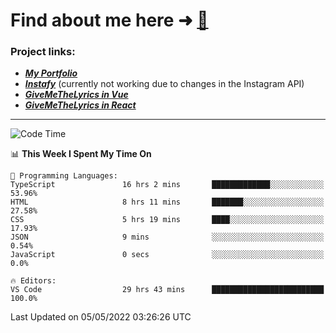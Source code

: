 # Find about me here ➜ [🧑](https://pauabella.dev)

### Project links:
- ***[My Portfolio](https://pauabella.dev)***
- ***[Instafy](https://instafy.me)*** (currently not working due to changes in the Instagram API)
- ***[GiveMeTheLyrics in Vue](https://lyrics.pauabella.dev)***
- ***[GiveMeTheLyrics in React](https://pauabella.dev/GiveMeTheLyrics)***

---
<!--START_SECTION:waka-->
![Code Time](http://img.shields.io/badge/Code%20Time-1%2C017%20hrs%2014%20mins-blue)

📊 **This Week I Spent My Time On** 

```text
💬 Programming Languages: 
TypeScript               16 hrs 2 mins       █████████████░░░░░░░░░░░░   53.96% 
HTML                     8 hrs 11 mins       ███████░░░░░░░░░░░░░░░░░░   27.58% 
CSS                      5 hrs 19 mins       ████░░░░░░░░░░░░░░░░░░░░░   17.93% 
JSON                     9 mins              ░░░░░░░░░░░░░░░░░░░░░░░░░   0.54% 
JavaScript               0 secs              ░░░░░░░░░░░░░░░░░░░░░░░░░   0.0%

🔥 Editors: 
VS Code                  29 hrs 43 mins      █████████████████████████   100.0%

```


 Last Updated on 05/05/2022 03:26:26 UTC
<!--END_SECTION:waka-->
